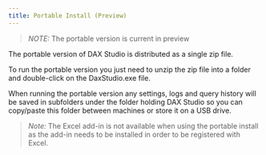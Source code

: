 ```yaml
---
title: Portable Install (Preview)
---
```


> *NOTE:* The portable version is current in preview

The portable version of DAX Studio is distributed as a single zip file. 

To run the portable version you just need to unzip the zip file into a folder and double-click on the DaxStudio.exe file. 

When running the portable version any settings, logs and query history will be saved in subfolders under the folder holding DAX Studio so you can copy/paste this folder between machines or store it on a USB drive.

> *Note:* The Excel add-in is not available when using the portable install as the add-in needs to be installed in order to be registered with Excel.
